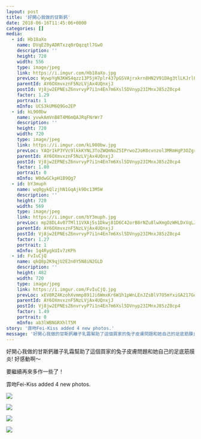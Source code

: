 ```yaml
---
layout: post
title: '好開心我做的甘斯鈣' 
date: 2018-06-16T11:45:06+0000 
categories: [] 
media:
  - id: Hb18aXo
    name: DVqEZ0yADRTxzq0rQqzqtl7GwO
    description: ''   
    height: 720
    width: 556
    type: image/jpeg
    link: https://i.imgur.com/Hb18aXo.jpg
    prevLoc: WywpYgN3KWS4qzz13P5jH7plr437pGSVAjrxkrn8HN2V91DAg3tlLKJrl0l1tqXJ0Yj97DtRwGk47rqLU4jpYzXPokTRQLyK371lHkYMm25wy5FpvMM7QljDCgRpl84MlzFo2vEpL7BDtMrQ7GoJ05SKNWAyloYvckxo7zqqZVtEpl7Xm22McZWOG4ZNrDcM6AvLXDxxs5EmqvlPB8t1wZOyq7wVh7X6jQDZ1rtNyGWMNQY8i4EAGxDAZmIjVWP8GOWm
    parentId: AY6OXmvxznF5NzLVjAx4UQnxjJ
    postId: Vj8jw2EPNEsZ6nvrvyP7i1n4En7m6Xsl5DVnyp23IMnxJ85zZ0cp4
    factor: 1.29
    portrait: 1
    mInfo: UCS3kUM6Q9Go2EP
  - id: kL900bw
    name: yvwkAmVnB8T4M6mQAJRqFNrWr7
    description: ''   
    height: 720
    width: 720
    type: image/jpeg
    link: https://i.imgur.com/kL900bw.jpg
    prevLoc: YAQr1kP3YVc9lkkKYNL3ToZWQmNoZ5IPrwoZJoK0cvnzol3MRmHgP3OZgrgLTPGLRq07M4uWMK85mzVQfBvOQV0pGRCoEA00AOY5sLyx1JBJxkTQ1YYOOnqRhQoqO83qjlszVWDp045BH9m57R4lRQsYv8AJg8O2F4Pr9BKKV1S7gxm2q55JT75pBN7pNMuX3R5z0Q1EsQWLw0WLMvIKRWBlRXNps9ZJvy9JQYSJZGJAMXmAfYq30Gm3EnFLlg1wlMol
    parentId: AY6OXmvxznF5NzLVjAx4UQnxjJ
    postId: Vj8jw2EPNEsZ6nvrvyP7i1n4En7m6Xsl5DVnyp23IMnxJ85zZ0cp4
    factor: 1.00
    portrait: 0
    mInfo: W0dwGCkpH1B9Qg7
  - id: bY3muph
    name: wq0gykQlzjhN1GqAjk9Dc13M5W
    description: ''   
    height: 720
    width: 569
    type: image/jpeg
    link: https://i.imgur.com/bY3muph.jpg
    prevLoc: mp28DL4v07TMl11VXAj5s1Dkwj81D6C42orB8rNZu8lwXmgOzWHLDxVqLJLEcOm27Dw54Mhx5wlOM1z9c601OqjjlWhr9o1EqYoRt78oqDZD9MCjQLLwqV1kH6A7oENA6KHRMLr7Aq38c5VgJ5QN15HLGvgNqvE6S9QglXwwYvSOoZ014rr7hZOG9BZPg1u1KmKxD7zPHq30GxgNYJsNZo6QXEgvcjZzXvyD4PsXQMgZKKpGtgk2Mzq2Wntqo12qBWoY
    parentId: AY6OXmvxznF5NzLVjAx4UQnxjJ
    postId: Vj8jw2EPNEsZ6nvrvyP7i1n4En7m6Xsl5DVnyp23IMnxJ85zZ0cp4
    factor: 1.27
    portrait: 1
    mInfo: 1q4RygkUIv7zKPh
  - id: FvIuCjQ
    name: qkQ8p2K9qjU2E2n0Y5N8iN2GLD
    description: ''   
    height: 482
    width: 720
    type: image/jpeg
    link: https://i.imgur.com/FvIuCjQ.jpg
    prevLoc: xEV8RZ4KzohXvmmp891Ji6WmxKr6W1h1pWnLEnJZsBlV7O5mYxiGA217GoGnIgN5OBE3Dpi23mkMy4LpuLmyr0oDVBfZKjlB9EyqH28v1MXqxvhwp00qqQMkImBKwMkVzKCzxrKLKzJvSJWpY0VP7KTLEjXmPLgVcQZ2Xo88GwhPEJ41kXXmUWX4RBW445H3lEpWg972tRZrgkwo89ioQV99g9W7S7rL1omj0MiGgkKv87EMIovVjEYV1ktozMXqmyOE
    parentId: AY6OXmvxznF5NzLVjAx4UQnxjJ
    postId: Vj8jw2EPNEsZ6nvrvyP7i1n4En7m6Xsl5DVnyp23IMnxJ85zZ0cp4
    factor: 1.49
    portrait: 0
    mInfo: ab3lWBNGRXhlT5M
story: '霏吻Fei-Kiss added 4 new photos.'  
message: '好開心我做的甘斯鈣離子乳霜幫助了這個買家的兔子皮膚問題和她自己的足底筋膜炎! 好感動啊～    要繼續再來多作一些了！'  
---
```


好開心我做的甘斯鈣離子乳霜幫助了這個買家的兔子皮膚問題和她自己的足底筋膜炎! 好感動啊～  
  
要繼續再來多作一些了！
 
 
[//]: #story:
霏吻Fei-Kiss added 4 new photos.


[//]: #media:  
<a href="https://i.imgur.com/Hb18aXo.jpg"><img class="postImage" src="https://i.imgur.com/Hb18aXoh.jpg" />  
</a>    

<a href="https://i.imgur.com/kL900bw.jpg"><img class="postImage" src="https://i.imgur.com/kL900bwh.jpg" />  
</a>    

<a href="https://i.imgur.com/bY3muph.jpg"><img class="postImage" src="https://i.imgur.com/bY3muphh.jpg" />  
</a>    

<a href="https://i.imgur.com/FvIuCjQ.jpg"><img class="postImage" src="https://i.imgur.com/FvIuCjQh.jpg" />  
</a>   
